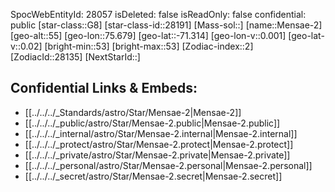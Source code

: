 ﻿---
location:
- -71.314
- -75.679
- 55
tags:
- astro/Star
type: Star
---

SpocWebEntityId: 28057
isDeleted: false
isReadOnly: false
confidential: public
[star-class::G8]
[star-class-id::28191]
[Mass-sol::]
[name::Mensae-2]
[geo-alt::55]
[geo-lon::75.679]
[geo-lat::-71.314]
[geo-lon-v::0.001]
[geo-lat-v::0.02]
[bright-min::53]
[bright-max::53]
[Zodiac-index::2]
[ZodiacId::28135]
[NextStarId::]



## Confidential Links & Embeds: 
- [[../../../_Standards/astro/Star/Mensae-2|Mensae-2]] 
- [[../../../_public/astro/Star/Mensae-2.public|Mensae-2.public]] 
- [[../../../_internal/astro/Star/Mensae-2.internal|Mensae-2.internal]] 
- [[../../../_protect/astro/Star/Mensae-2.protect|Mensae-2.protect]] 
- [[../../../_private/astro/Star/Mensae-2.private|Mensae-2.private]] 
- [[../../../_personal/astro/Star/Mensae-2.personal|Mensae-2.personal]] 
- [[../../../_secret/astro/Star/Mensae-2.secret|Mensae-2.secret]] 
